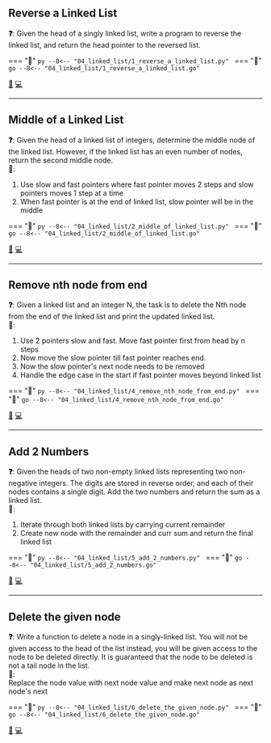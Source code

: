 ## Reverse a Linked List

**❓**: Given the head of a singly linked list, write a program to reverse the linked list, and return the head pointer to the reversed list.<br>

=== "🐍"
    ```py
    --8<-- "04_linked_list/1_reverse_a_linked_list.py"
    ```
=== "🐋"
    ```go
    --8<-- "04_linked_list/1_reverse_a_linked_list.go"
    ```

[📘](https://takeuforward.org/data-structure/reverse-a-linked-list/) [💻](https://leetcode.com/problems/reverse-linked-list/)<br>

---

## Middle of a Linked List

**❓**: Given the head of a linked list of integers, determine the middle node of the linked list. However, if the linked list has an even number of nodes, return the second middle node.<br>
**🧠**:<br>
1. Use slow and fast pointers where fast pointer moves 2 steps and slow pointers moves 1 step at a time<br>
2. When fast pointer is at the end of linked list, slow pointer will be in the middle<br>

=== "🐍"
    ```py
    --8<-- "04_linked_list/2_middle_of_linked_list.py"
    ```
=== "🐋"
    ```go
    --8<-- "04_linked_list/2_middle_of_linked_list.go"
    ```

[📘](https://takeuforward.org/data-structure/find-middle-element-in-a-linked-list/) [💻](https://leetcode.com/problems/middle-of-the-linked-list/description/)<br>

---

## Remove nth node from end

**❓**: Given a linked list and an integer N, the task is to delete the Nth node from the end of the linked list and print the updated linked list.<br>
**🧠**:<br>
1. Use 2 pointers slow and fast. Move fast pointer first from head by n steps<br>
2. Now move the slow pointer till fast pointer reaches end.<br>
3. Now the slow pointer's next node needs to be removed<br>
4. Handle the edge case in the start if fast pointer moves beyond linked list<br>

=== "🐍"
    ```py
    --8<-- "04_linked_list/4_remove_nth_node_from_end.py"
    ```
=== "🐋"
    ```go
    --8<-- "04_linked_list/4_remove_nth_node_from_end.go"
    ```

[📘](https://takeuforward.org/data-structure/remove-n-th-node-from-the-end-of-a-linked-list/) [💻](https://leetcode.com/problems/remove-nth-node-from-end-of-list/)<br>

---

## Add 2 Numbers

**❓**: Given the heads of two non-empty linked lists representing two non-negative integers. The digits are stored in reverse order, and each of their nodes contains a single digit. Add the two numbers and return the sum as a linked list.<br>
**🧠**:<br>
1. Iterate through both linked lists by carrying current remainder<br>
2. Create new node with the remainder and curr sum and return the final linked list<br>

=== "🐍"
    ```py
    --8<-- "04_linked_list/5_add_2_numbers.py"
    ```
=== "🐋"
    ```go
    --8<-- "04_linked_list/5_add_2_numbers.go"
    ```

[📘](https://takeuforward.org/data-structure/add-two-numbers-represented-as-linked-lists/) [💻](https://leetcode.com/problems/add-two-numbers/)<br>

---

## Delete the given node

**❓**: Write a function to delete a node in a singly-linked list. You will not be given access to the head of the list instead, you will be given access to the node to be deleted directly. It is guaranteed that the node to be deleted is not a tail node in the list.<br>
**🧠**:<br>
Replace the node value with next node value and make next node as next node's next<br>

=== "🐍"
    ```py
    --8<-- "04_linked_list/6_delete_the_given_node.py"
    ```
=== "🐋"
    ```go
    --8<-- "04_linked_list/6_delete_the_given_node.go"
    ```

[📘](https://takeuforward.org/data-structure/delete-given-node-in-a-linked-list-o1-approach/) [💻](https://leetcode.com/problems/delete-node-in-a-linked-list/)<br>